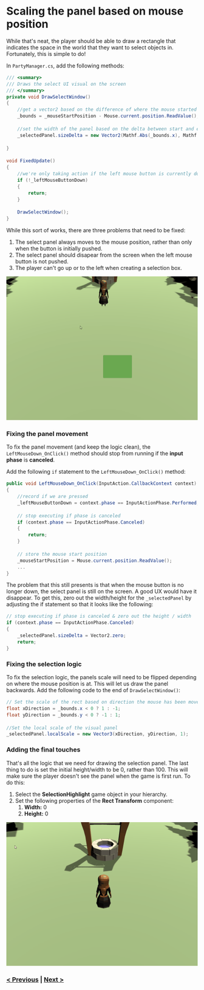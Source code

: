 
# Scaling the panel based on mouse position

While that's neat, the player should be able to draw a rectangle that indicates the space in the world that they want to select objects in. Fortunately, this is simple to do! 

In `PartyManager.cs`, add the following methods:

```csharp
/// <summary>
/// Draws the select UI visual on the screen
/// </summary>
private void DrawSelectWindow()
{
    //get a vector2 based on the difference of where the mouse started and where it's at now
    _bounds = _mouseStartPosition - Mouse.current.position.ReadValue();

    //set the width of the panel based on the delta between start and end position (abs ensures it's always positive)
    _selectedPanel.sizeDelta = new Vector2(Mathf.Abs(_bounds.x), Mathf.Abs(_bounds.y));

}

void FixedUpdate()
{
    //we're only taking action if the left mouse button is currently down
    if (!_leftMouseButtonDown)
    {
        return;
    }

    DrawSelectWindow();
}
```

While this sort of works, there are three problems that need to be fixed:

1. The select panel always moves to the mouse position, rather than only when the button is initially pushed.
2. The select panel should disapear from the screen when the left mouse button is not pushed.
3. The player can't go up or to the left when creating a selection box.

![Broken Draw Panel](../images/pt-4-1-mouse-draw-panel-broken.gif)

### Fixing the panel movement
To fix the panel movement (and keep the logic clean), the `LeftMouseDown_OnClick()` method should stop from running if the **input phase** is **canceled**. 

Add the following `if` statement to the `LeftMouseDown_OnClick()` method:

```csharp
public void LeftMouseDown_OnClick(InputAction.CallbackContext context)
{
    //record if we are pressed
    _leftMouseButtonDown = context.phase == InputActionPhase.Performed;

    // stop executing if phase is canceled
    if (context.phase == InputActionPhase.Canceled)
    {
        return;
    }
    
    // store the mouse start position
    _mouseStartPosition = Mouse.current.position.ReadValue();
    ...
}
```

The problem that this still presents is that when the mouse button is no longer down, the select panel is still on the screen. A good UX would have it disappear. To get this, zero out the width/height for the `_selectedPanel` by adjusting the if statement so that it looks like the following:  

```csharp
// stop executing if phase is canceled & zero out the height / width
if (context.phase == InputActionPhase.Canceled)
{
    _selectedPanel.sizeDelta = Vector2.zero;
    return;
}
```

### Fixing the selection logic
To fix the selection logic, the panels scale will need to be flipped depending on where the mouse position is at. This will let us draw the panel backwards. Add the following code to the end of `DrawSelectWindow()`:

```csharp
// Set the scale of the rect based on direction the mouse has been moved. This will flip it if we are going backwards
float xDirection = _bounds.x < 0 ? 1 : -1;
float yDirection = _bounds.y < 0 ? -1 : 1;

//Set the local scale of the visual panel
_selectedPanel.localScale = new Vector3(xDirection, yDirection, 1);
```

### Adding the final touches
That's all the logic that we need for drawing the selection panel. The last thing to do is set the initial height/width to be 0, rather than 100. This will make sure the player doesn't see the panel when the game is first run. To do this:

1. Select the **SelectionHighlight** game object in your hierarchy.
2. Set the following properties of the **Rect Transform** component:
   1. **Width:** 0
   2. **Height:** 0

![Setup Input Bindings](../images/pt-4-2-mouse-draw-panel-fixed.gif)

### [< Previous](./pt-3-moving-the-panel-based-on-mouse-click.md)    |     [Next >](./pt-5-setup-the-scene-for-selecting-objects.md)